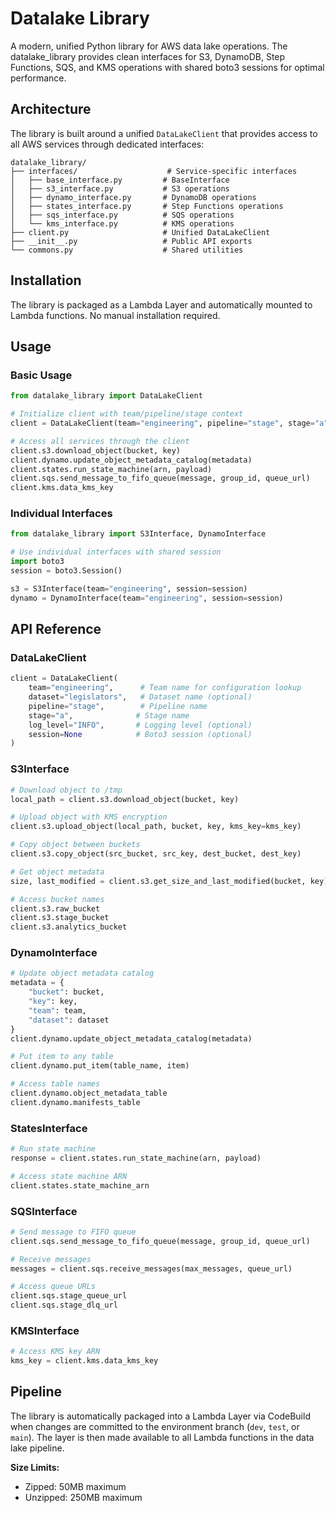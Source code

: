 # Datalake Library

A modern, unified Python library for AWS data lake operations. The datalake_library provides clean interfaces for S3, DynamoDB, Step Functions, SQS, and KMS operations with shared boto3 sessions for optimal performance.

## Architecture

The library is built around a unified `DataLakeClient` that provides access to all AWS services through dedicated interfaces:

```
datalake_library/
├── interfaces/                    # Service-specific interfaces
│   ├── base_interface.py         # BaseInterface
│   ├── s3_interface.py           # S3 operations
│   ├── dynamo_interface.py       # DynamoDB operations  
│   ├── states_interface.py       # Step Functions operations
│   ├── sqs_interface.py          # SQS operations
│   └── kms_interface.py          # KMS operations
├── client.py                     # Unified DataLakeClient
├── __init__.py                   # Public API exports
└── commons.py                    # Shared utilities
```

## Installation

The library is packaged as a Lambda Layer and automatically mounted to Lambda functions. No manual installation required.

## Usage

### Basic Usage

```python
from datalake_library import DataLakeClient

# Initialize client with team/pipeline/stage context
client = DataLakeClient(team="engineering", pipeline="stage", stage="a")

# Access all services through the client
client.s3.download_object(bucket, key)
client.dynamo.update_object_metadata_catalog(metadata)
client.states.run_state_machine(arn, payload)
client.sqs.send_message_to_fifo_queue(message, group_id, queue_url)
client.kms.data_kms_key
```

### Individual Interfaces

```python
from datalake_library import S3Interface, DynamoInterface

# Use individual interfaces with shared session
import boto3
session = boto3.Session()

s3 = S3Interface(team="engineering", session=session)
dynamo = DynamoInterface(team="engineering", session=session)
```

## API Reference

### DataLakeClient

```python
client = DataLakeClient(
    team="engineering",      # Team name for configuration lookup
    dataset="legislators",   # Dataset name (optional)
    pipeline="stage",        # Pipeline name
    stage="a",              # Stage name
    log_level="INFO",       # Logging level (optional)
    session=None            # Boto3 session (optional)
)
```

### S3Interface

```python
# Download object to /tmp
local_path = client.s3.download_object(bucket, key)

# Upload object with KMS encryption
client.s3.upload_object(local_path, bucket, key, kms_key=kms_key)

# Copy object between buckets
client.s3.copy_object(src_bucket, src_key, dest_bucket, dest_key)

# Get object metadata
size, last_modified = client.s3.get_size_and_last_modified(bucket, key)

# Access bucket names
client.s3.raw_bucket
client.s3.stage_bucket
client.s3.analytics_bucket
```

### DynamoInterface

```python
# Update object metadata catalog
metadata = {
    "bucket": bucket,
    "key": key,
    "team": team,
    "dataset": dataset
}
client.dynamo.update_object_metadata_catalog(metadata)

# Put item to any table
client.dynamo.put_item(table_name, item)

# Access table names
client.dynamo.object_metadata_table
client.dynamo.manifests_table
```

### StatesInterface

```python
# Run state machine
response = client.states.run_state_machine(arn, payload)

# Access state machine ARN
client.states.state_machine_arn
```

### SQSInterface

```python
# Send message to FIFO queue
client.sqs.send_message_to_fifo_queue(message, group_id, queue_url)

# Receive messages
messages = client.sqs.receive_messages(max_messages, queue_url)

# Access queue URLs
client.sqs.stage_queue_url
client.sqs.stage_dlq_url
```

### KMSInterface

```python
# Access KMS key ARN
kms_key = client.kms.data_kms_key
```

## Pipeline

The library is automatically packaged into a Lambda Layer via CodeBuild when changes are committed to the environment branch (`dev`, `test`, or `main`). The layer is then made available to all Lambda functions in the data lake pipeline.

**Size Limits:**
- Zipped: 50MB maximum
- Unzipped: 250MB maximum
